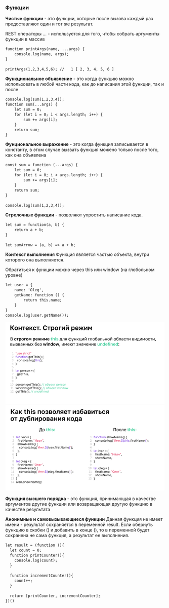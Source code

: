 ### Функции

**Чистые функции** - это функции, которые после вызова каждый раз предоставляют один и тот же результат.

REST операторы
... - используется для того, чтобы собрать аргументы функции в массив

```
function printArgs(name, ...args) {
    console.log(name, args);
}

printArgs(1,2,3,4,5,6); //   1 [ 2, 3, 4, 5, 6 ]

```

**Функциональное объявление** - это когда функцию можно использовать в любой части кода, как до написания этой функции, так и после 
```
console.log(sum(1,2,3,4));
function sum(...args) {
    let sum = 0;
    for (let i = 0; i < args.length; i++) {
        sum += args[i];
    }
    return sum;
}
```

**Фунциональное выражение** - это когда функция записывается в константу, в этом случае вызвать функция можено только после того, как она объявлена

```
const sum = function (...args) {
    let sum = 0;
    for (let i = 0; i < args.length; i++) {
        sum += args[i];
    }
    return sum;
}

console.log(sum(1,2,3,4));
```
**Стрелочные функции** - позволяют упростить написание кода.

```
let sum = function(a, b) {
    return a + b;
}

let sumArrow = (a, b) => a + b;
```

**Контекст выполнения**
Функция является частью объекта, внутри которого она выполняется.

Обратиться к функции можно через this или window (на глобольном уровне)

```
let user = {
    name: 'Oleg',
    getName: function () {
        return this.name;
    }
}
console.log(user.getName());
```

![image](image.png)
![image](image-1.png)

**Функция высшего порядка**  -  это функция, принимающая в качестве аргументов другие функции или возвращающая другую функцию в качестве результата

**Анонимные и самовызывающиеся функции**
Данная функция не имеет имени - результат сохраняется в переменной result. Если обернуть функцию в скобки () и добавить в конце (), то в переменной будет  сохранена не сама функция, а результат ее выполнения.  
```
let result = (function (){
  let count = 0;
  function printCounter(){
    console.log(count);
  }

  function incrementCounter(){
    count++;
  }

  return [printCounter, incrementCounter];
})()
```

